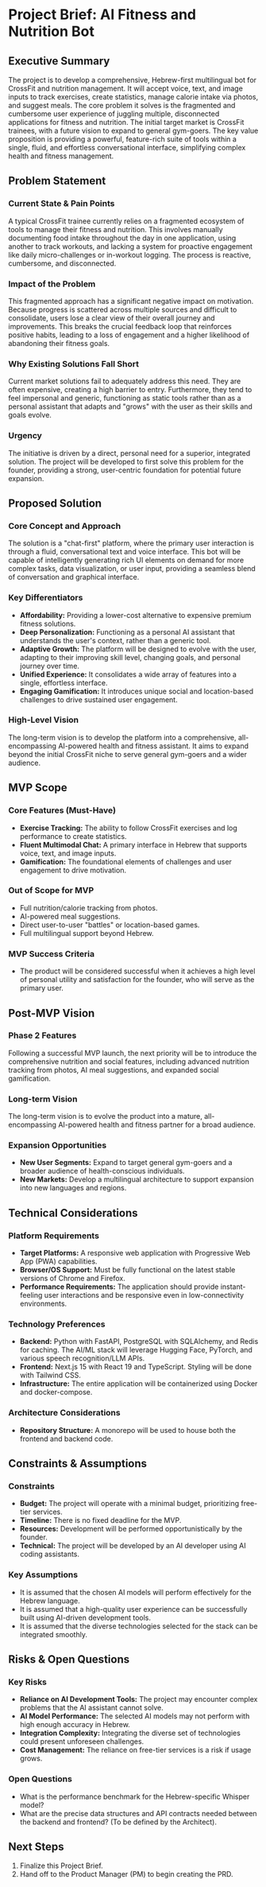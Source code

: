 # Project Brief: AI Fitness and Nutrition Bot

## Executive Summary

The project is to develop a comprehensive, Hebrew-first multilingual bot for CrossFit and nutrition management. It will accept voice, text, and image inputs to track exercises, create statistics, manage calorie intake via photos, and suggest meals. The core problem it solves is the fragmented and cumbersome user experience of juggling multiple, disconnected applications for fitness and nutrition. The initial target market is CrossFit trainees, with a future vision to expand to general gym-goers. The key value proposition is providing a powerful, feature-rich suite of tools within a single, fluid, and effortless conversational interface, simplifying complex health and fitness management.

## Problem Statement

### Current State & Pain Points
A typical CrossFit trainee currently relies on a fragmented ecosystem of tools to manage their fitness and nutrition. This involves manually documenting food intake throughout the day in one application, using another to track workouts, and lacking a system for proactive engagement like daily micro-challenges or in-workout logging. The process is reactive, cumbersome, and disconnected.

### Impact of the Problem
This fragmented approach has a significant negative impact on motivation. Because progress is scattered across multiple sources and difficult to consolidate, users lose a clear view of their overall journey and improvements. This breaks the crucial feedback loop that reinforces positive habits, leading to a loss of engagement and a higher likelihood of abandoning their fitness goals.

### Why Existing Solutions Fall Short
Current market solutions fail to adequately address this need. They are often expensive, creating a high barrier to entry. Furthermore, they tend to feel impersonal and generic, functioning as static tools rather than as a personal assistant that adapts and "grows" with the user as their skills and goals evolve.

### Urgency
The initiative is driven by a direct, personal need for a superior, integrated solution. The project will be developed to first solve this problem for the founder, providing a strong, user-centric foundation for potential future expansion.

## Proposed Solution

### Core Concept and Approach
The solution is a "chat-first" platform, where the primary user interaction is through a fluid, conversational text and voice interface. This bot will be capable of intelligently generating rich UI elements on demand for more complex tasks, data visualization, or user input, providing a seamless blend of conversation and graphical interface.

### Key Differentiators
* **Affordability:** Providing a lower-cost alternative to expensive premium fitness solutions.
* **Deep Personalization:** Functioning as a personal AI assistant that understands the user's context, rather than a generic tool.
* **Adaptive Growth:** The platform will be designed to evolve with the user, adapting to their improving skill level, changing goals, and personal journey over time.
* **Unified Experience:** It consolidates a wide array of features into a single, effortless interface.
* **Engaging Gamification:** It introduces unique social and location-based challenges to drive sustained user engagement.

### High-Level Vision
The long-term vision is to develop the platform into a comprehensive, all-encompassing AI-powered health and fitness assistant. It aims to expand beyond the initial CrossFit niche to serve general gym-goers and a wider audience.

## MVP Scope

### Core Features (Must-Have)
* **Exercise Tracking:** The ability to follow CrossFit exercises and log performance to create statistics.
* **Fluent Multimodal Chat:** A primary interface in Hebrew that supports voice, text, and image inputs.
* **Gamification:** The foundational elements of challenges and user engagement to drive motivation.

### Out of Scope for MVP
* Full nutrition/calorie tracking from photos.
* AI-powered meal suggestions.
* Direct user-to-user "battles" or location-based games.
* Full multilingual support beyond Hebrew.

### MVP Success Criteria
* The product will be considered successful when it achieves a high level of personal utility and satisfaction for the founder, who will serve as the primary user.

## Post-MVP Vision

### Phase 2 Features
Following a successful MVP launch, the next priority will be to introduce the comprehensive nutrition and social features, including advanced nutrition tracking from photos, AI meal suggestions, and expanded social gamification.

### Long-term Vision
The long-term vision is to evolve the product into a mature, all-encompassing AI-powered health and fitness partner for a broad audience.

### Expansion Opportunities
* **New User Segments:** Expand to target general gym-goers and a broader audience of health-conscious individuals.
* **New Markets:** Develop a multilingual architecture to support expansion into new languages and regions.

## Technical Considerations

### Platform Requirements
* **Target Platforms:** A responsive web application with Progressive Web App (PWA) capabilities.
* **Browser/OS Support:** Must be fully functional on the latest stable versions of Chrome and Firefox.
* **Performance Requirements:** The application should provide instant-feeling user interactions and be responsive even in low-connectivity environments.

### Technology Preferences
* **Backend:** Python with FastAPI, PostgreSQL with SQLAlchemy, and Redis for caching. The AI/ML stack will leverage Hugging Face, PyTorch, and various speech recognition/LLM APIs.
* **Frontend:** Next.js 15 with React 19 and TypeScript. Styling will be done with Tailwind CSS.
* **Infrastructure:** The entire application will be containerized using Docker and docker-compose.

### Architecture Considerations
* **Repository Structure:** A monorepo will be used to house both the frontend and backend code.

## Constraints & Assumptions

### Constraints
* **Budget:** The project will operate with a minimal budget, prioritizing free-tier services.
* **Timeline:** There is no fixed deadline for the MVP.
* **Resources:** Development will be performed opportunistically by the founder.
* **Technical:** The project will be developed by an AI developer using AI coding assistants.

### Key Assumptions
* It is assumed that the chosen AI models will perform effectively for the Hebrew language.
* It is assumed that a high-quality user experience can be successfully built using AI-driven development tools.
* It is assumed that the diverse technologies selected for the stack can be integrated smoothly.

## Risks & Open Questions

### Key Risks
* **Reliance on AI Development Tools:** The project may encounter complex problems that the AI assistant cannot solve.
* **AI Model Performance:** The selected AI models may not perform with high enough accuracy in Hebrew.
* **Integration Complexity:** Integrating the diverse set of technologies could present unforeseen challenges.
* **Cost Management:** The reliance on free-tier services is a risk if usage grows.

### Open Questions
* What is the performance benchmark for the Hebrew-specific Whisper model?
* What are the precise data structures and API contracts needed between the backend and frontend? (To be defined by the Architect).

## Next Steps
1. Finalize this Project Brief.
2. Hand off to the Product Manager (PM) to begin creating the PRD.